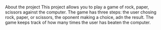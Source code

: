 About the project
This project allows you to play a game of rock, paper, scissors against the computer. The game has three steps: the user chosing rock, paper, or scissors, the oponent making a choice, adn the result. The game keeps track of how many times the user has beaten the computer.